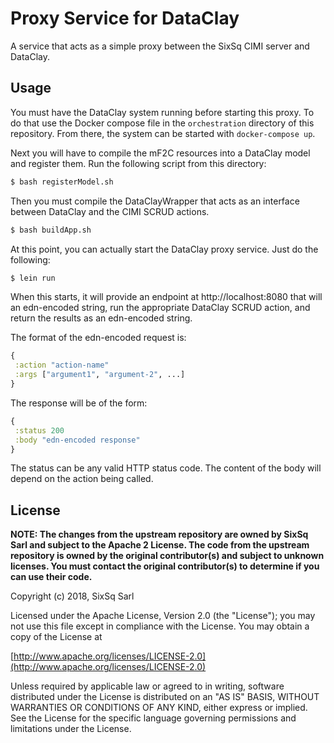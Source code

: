 # Proxy Service for DataClay

A service that acts as a simple proxy between the SixSq CIMI server
and DataClay.


## Usage

You must have the DataClay system running before starting this
proxy. To do that use the Docker compose file in the ``orchestration``
directory of this repository.  From there, the system can be started
with ``docker-compose up``.

Next you will have to compile the mF2C resources into a DataClay model
and register them.  Run the following script from this directory:

```sh
$ bash registerModel.sh
```

Then you must compile the DataClayWrapper that acts as an interface
between DataClay and the CIMI SCRUD actions.

```sh
$ bash buildApp.sh
```

At this point, you can actually start the DataClay proxy service.
Just do the following: 

```sh
$ lein run
```

When this starts, it will provide an endpoint at http://localhost:8080
that will an edn-encoded string, run the appropriate DataClay SCRUD
action, and return the results as an edn-encoded string.

The format of the edn-encoded request is:

```clojure
{
 :action "action-name"
 :args ["argument1", "argument-2", ...]
}
```

The response will be of the form:

```clojure
{
 :status 200
 :body "edn-encoded response"
}
```

The status can be any valid HTTP status code.  The content of the body
will depend on the action being called.


## License

**NOTE: The changes from the upstream repository are owned by SixSq
Sarl and subject to the Apache 2 License.  The code from the upstream
repository is owned by the original contributor(s) and subject to
unknown licenses.  You must contact the original contributor(s) to
determine if you can use their code.**

Copyright (c) 2018, SixSq Sarl

Licensed under the Apache License, Version 2.0 (the "License");
you may not use this file except in compliance with the License.
You may obtain a copy of the License at

[http://www.apache.org/licenses/LICENSE-2.0](http://www.apache.org/licenses/LICENSE-2.0)

Unless required by applicable law or agreed to in writing, software
distributed under the License is distributed on an "AS IS" BASIS,
WITHOUT WARRANTIES OR CONDITIONS OF ANY KIND, either express or implied.
See the License for the specific language governing permissions and
limitations under the License.
